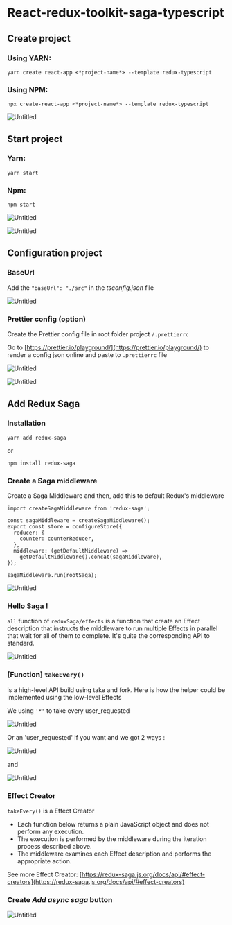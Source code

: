 # React-redux-toolkit-saga-typescript

## Create project

### Using YARN:

```tsx
yarn create react-app <*project-name*> --template redux-typescript
```

### Using NPM:

```tsx
npx create-react-app <*project-name*> --template redux-typescript
```

![Untitled](Images/Untitled.png)

## Start project

### Yarn:

```tsx
yarn start
```

### Npm:

```tsx
npm start
```

![Untitled](Images/Untitled%201.png)

![Untitled](Images/Untitled%202.png)

## Configuration project

### BaseUrl

Add the `"baseUrl": "./src"` in the _tsconfig.json_ file

![Untitled](Images/Untitled%203.png)

### Prettier config (option)

Create the Prettier config file in root folder project `/.prettierrc`

Go to [https://prettier.io/playground/](https://prettier.io/playground/) to render a config json online and paste to `.prettierrc` file

![Untitled](Images/Untitled%204.png)

![Untitled](Images/Untitled%205.png)

## Add Redux Saga

### Installation

```tsx
yarn add redux-saga
```

or

```tsx
npm install redux-saga
```

### Create a Saga middleware

Create a Saga Middleware and then, add this to default Redux's middleware

```tsx
import createSagaMiddleware from 'redux-saga';

const sagaMiddleware = createSagaMiddleware();
export const store = configureStore({
  reducer: {
    counter: counterReducer,
  },
  middleware: (getDefaultMiddleware) =>
    getDefaultMiddleware().concat(sagaMiddleware),
});

sagaMiddleware.run(rootSaga);
```

![Untitled](Images/Untitled%206.png)

### Hello Saga !

`all` function of `reduxSaga/effects` is a function that create an Effect description that instructs the middleware to run multiple Effects in parallel that wait for all of them to complete. It's quite the corresponding API to standard.

![Untitled](Images/Untitled%207.png)

### [Function] `takeEvery()`

is a high-level API build using take and fork. Here is how the helper could be implemented using the low-level Effects

We using `'*'` to take every user_requested

![Untitled](Images/Untitled%208.png)

Or an 'user_requested' if you want and we got 2 ways :

![Untitled](Images/Untitled%209.png)

and

![Untitled](Images/Untitled%2010.png)

### Effect Creator

`takeEvery()` is a Effect Creator

- Each function below returns a plain JavaScript object and does not perform any execution.
- The execution is performed by the middleware during the iteration process described above.
- The middleware examines each Effect description and performs the appropriate action.

See more Effect Creator: [https://redux-saga.js.org/docs/api/#effect-creators](https://redux-saga.js.org/docs/api/#effect-creators)

### Create _Add async saga_ button

![Untitled](Images/Untitled%2011.png)
